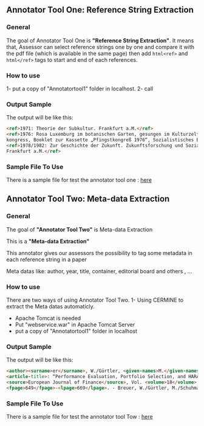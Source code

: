 ## Annotator Tool One: Reference String Extraction
### General
The goal of Annotator Tool One is **"Reference String Extraction"**. It means that, Assessor can select reference strings one by one and compare it with the pdf file (which is available in the same page) then add ```html<ref>``` and ```html</ref>``` tags to start and end of each references.

### How to use
1- put a copy of "Annotatortool1" folder in localhost. 
2- call 

### Output Sample
The output will be like this:
```html
<ref>1971: Theorie der Subkultur. Frankfurt a.M.</ref>
<ref>1976: Rosa Luxemburg im botanischen Garten, gesungen im Kulturzelt aufdem Pfingst­
kongress, Booklet zur Kassette „Pfingstkongreß 1976“, Sozialistisches Bürol985</ref>
<ref>1978/1982: Zur Geschichte der Zukunft. Zukunftsforschung und Sozialismus, Band 1.
Frankfurt a.M.</ref>
```
### Sample File To Use
There is a sample file for test the annotator tool one : [here](https://github.com/exciteproject/Annotator_tool/blob/master/TestFiles/anno1/47351.txt)

## Annotator Tool Two: Meta-data Extraction
### General
The goal of **"Annotator Tool Two"** is Meta-data Extraction

This is a **"Meta-data Extraction"**

This annotator gives our assessors the possibility to tag some metadata in each reference string in a paper

Meta datas like: author, year, title, container, editorial board and others , ...

### How to use
There are two ways of using Annotator Tool Two.
1- Using CERMINE to extract the Meta datas automaticly.
* Apache Tomcat is needed
* Put "webservice.war" in Apache Tomcat Server
* put a copy of "Annotatortool1" folder in localhost

### Output Sample
The output will be like this:

```html
<author><surname>er</surname>, W./Gürtler, <given-names>M.</given-names></author> (<year>2006</year>)
<article-title>: “Performance Evaluation, Portfolio Selection, and HARA Utility”</article-title>, 
<source>European Journal of Finance</source>, Vol. <volume>18</volume>, pp. 
<fpage>649</fpage>-<lpage>669</lpage>. - Breuer, W./Gürtler, M./Schuhmacher,
```
### Sample File To Use
There is a sample file for test the annotator tool Tow : [here](https://github.com/exciteproject/Annotator_tool/blob/master/TestFiles/anno2/17094-6710.txt)